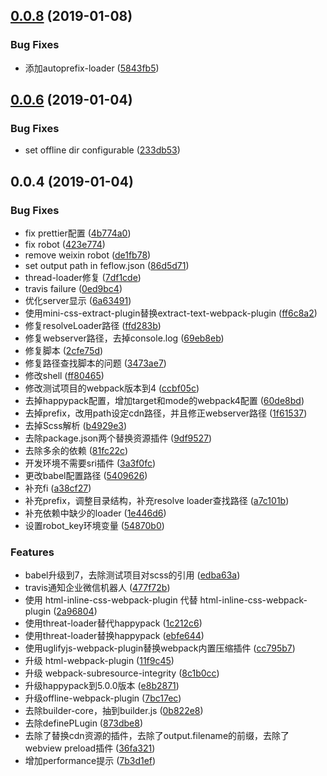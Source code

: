 <a name="0.0.8"></a>
## [0.0.8](https://github.com/iv-web/builder-webpack/compare/v0.0.6...v0.0.8) (2019-01-08)


### Bug Fixes

* 添加autoprefix-loader ([5843fb5](https://github.com/iv-web/builder-webpack/commit/5843fb5))



<a name="0.0.6"></a>
## [0.0.6](https://github.com/iv-web/builder-webpack/compare/v0.0.4...v0.0.6) (2019-01-04)


### Bug Fixes

* set offline dir configurable ([233db53](https://github.com/iv-web/builder-webpack/commit/233db53))



<a name="0.0.4"></a>
## 0.0.4 (2019-01-04)


### Bug Fixes

* fix prettier配置 ([4b774a0](https://github.com/iv-web/builder-webpack/commit/4b774a0))
* fix robot ([423e774](https://github.com/iv-web/builder-webpack/commit/423e774))
* remove weixin robot ([de1fb78](https://github.com/iv-web/builder-webpack/commit/de1fb78))
* set output path in feflow.json ([86d5d71](https://github.com/iv-web/builder-webpack/commit/86d5d71))
* thread-loader修复 ([7df1cde](https://github.com/iv-web/builder-webpack/commit/7df1cde))
* travis failure ([0ed9bc4](https://github.com/iv-web/builder-webpack/commit/0ed9bc4))
* 优化server显示 ([6a63491](https://github.com/iv-web/builder-webpack/commit/6a63491))
* 使用mini-css-extract-plugin替换extract-text-webpack-plugin ([ff6c8a2](https://github.com/iv-web/builder-webpack/commit/ff6c8a2))
* 修复resolveLoader路径 ([ffd283b](https://github.com/iv-web/builder-webpack/commit/ffd283b))
* 修复webserver路径，去掉console.log ([69eb8eb](https://github.com/iv-web/builder-webpack/commit/69eb8eb))
* 修复脚本 ([2cfe75d](https://github.com/iv-web/builder-webpack/commit/2cfe75d))
* 修复路径查找脚本的问题 ([3473ae7](https://github.com/iv-web/builder-webpack/commit/3473ae7))
* 修改shell ([ff80465](https://github.com/iv-web/builder-webpack/commit/ff80465))
* 修改测试项目的webpack版本到4 ([ccbf05c](https://github.com/iv-web/builder-webpack/commit/ccbf05c))
* 去掉happypack配置，增加target和mode的webpack4配置 ([60de8bd](https://github.com/iv-web/builder-webpack/commit/60de8bd))
* 去掉prefix，改用path设定cdn路径，并且修正webserver路径 ([1f61537](https://github.com/iv-web/builder-webpack/commit/1f61537))
* 去掉Scss解析 ([b4929e3](https://github.com/iv-web/builder-webpack/commit/b4929e3))
* 去除package.json两个替换资源插件 ([9df9527](https://github.com/iv-web/builder-webpack/commit/9df9527))
* 去除多余的依赖 ([81fc22c](https://github.com/iv-web/builder-webpack/commit/81fc22c))
* 开发环境不需要sri插件 ([3a3f0fc](https://github.com/iv-web/builder-webpack/commit/3a3f0fc))
* 更改babel配置路径 ([5409626](https://github.com/iv-web/builder-webpack/commit/5409626))
* 补充fi ([a38cf27](https://github.com/iv-web/builder-webpack/commit/a38cf27))
* 补充prefix，调整目录结构，补充resolve loader查找路径 ([a7c101b](https://github.com/iv-web/builder-webpack/commit/a7c101b))
* 补充依赖中缺少的loader ([1e446d6](https://github.com/iv-web/builder-webpack/commit/1e446d6))
* 设置robot_key环境变量 ([54870b0](https://github.com/iv-web/builder-webpack/commit/54870b0))


### Features

* babel升级到7，去除测试项目对scss的引用 ([edba63a](https://github.com/iv-web/builder-webpack/commit/edba63a))
* travis通知企业微信机器人 ([477f72b](https://github.com/iv-web/builder-webpack/commit/477f72b))
* 使用 html-inline-css-webpack-plugin 代替 html-inline-css-webpack-plugin ([2a96804](https://github.com/iv-web/builder-webpack/commit/2a96804))
* 使用threat-loader替代happypack ([1c212c6](https://github.com/iv-web/builder-webpack/commit/1c212c6))
* 使用threat-loader替换happypack ([ebfe644](https://github.com/iv-web/builder-webpack/commit/ebfe644))
* 使用uglifyjs-webpack-plugin替换webpack内置压缩插件 ([cc795b7](https://github.com/iv-web/builder-webpack/commit/cc795b7))
* 升级 html-webpack-plugin ([11f9c45](https://github.com/iv-web/builder-webpack/commit/11f9c45))
* 升级 webpack-subresource-integrity ([8c1b0cc](https://github.com/iv-web/builder-webpack/commit/8c1b0cc))
* 升级happypack到5.0.0版本 ([e8b2871](https://github.com/iv-web/builder-webpack/commit/e8b2871))
* 升级offline-webpack-plugin ([7bc17ec](https://github.com/iv-web/builder-webpack/commit/7bc17ec))
* 去除builder-core，抽到builder.js ([0b822e8](https://github.com/iv-web/builder-webpack/commit/0b822e8))
* 去除definePLugin ([873dbe8](https://github.com/iv-web/builder-webpack/commit/873dbe8))
* 去除了替换cdn资源的插件，去除了output.filename的前缀，去除了webview preload插件 ([36fa321](https://github.com/iv-web/builder-webpack/commit/36fa321))
* 增加performance提示 ([7b3d1ef](https://github.com/iv-web/builder-webpack/commit/7b3d1ef))
